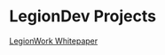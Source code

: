 # LegionDev Projects

[LegionWork Whitepaper](https://github.com/LegionDev/WhitePapers/blob/master/LegionWork-Whitepaper.md)
